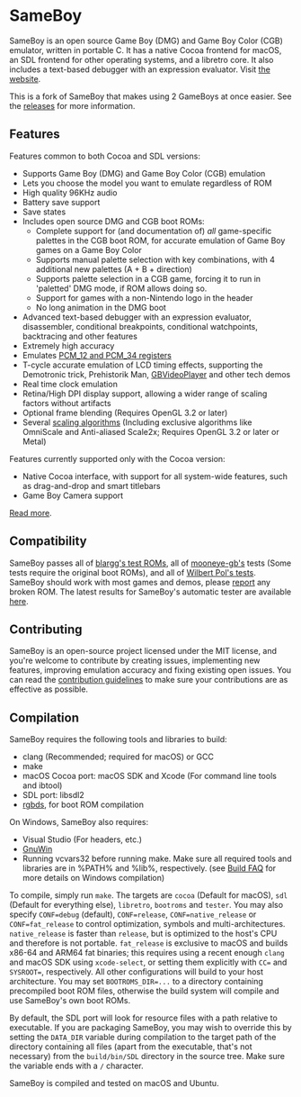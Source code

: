 # SameBoy

SameBoy is an open source Game Boy (DMG) and Game Boy Color (CGB) emulator, written in portable C. It has a native Cocoa frontend for macOS, an SDL frontend for other operating systems, and a libretro core. It also includes a text-based debugger with an expression evaluator. Visit [the website](https://sameboy.github.io/).

This is a fork of SameBoy that makes using 2 GameBoys at once easier.
See the [releases](https://github.com/rbong/SameBoy/releases) for more information.

## Features
Features common to both Cocoa and SDL versions:
 * Supports Game Boy (DMG) and Game Boy Color (CGB) emulation
 * Lets you choose the model you want to emulate regardless of ROM
 * High quality 96KHz audio
 * Battery save support
 * Save states
 * Includes open source DMG and CGB boot ROMs:
   * Complete support for (and documentation of) *all* game-specific palettes in the CGB boot ROM, for accurate emulation of Game Boy games on a Game Boy Color
   * Supports manual palette selection with key combinations, with 4 additional new palettes (A + B + direction)
   * Supports palette selection in a CGB game, forcing it to run in 'paletted' DMG mode, if ROM allows doing so.
   * Support for games with a non-Nintendo logo in the header
   * No long animation in the DMG boot
 * Advanced text-based debugger with an expression evaluator, disassembler, conditional breakpoints, conditional watchpoints, backtracing and other features
 * Extremely high accuracy
 * Emulates [PCM_12 and PCM_34 registers](https://github.com/LIJI32/GBVisualizer)
 * T-cycle accurate emulation of LCD timing effects, supporting the Demotronic trick, Prehistorik Man, [GBVideoPlayer](https://github.com/LIJI32/GBVideoPlayer) and other tech demos
 * Real time clock emulation
 * Retina/High DPI display support, allowing a wider range of scaling factors without artifacts
 * Optional frame blending (Requires OpenGL 3.2 or later)
 * Several [scaling algorithms](https://sameboy.github.io/scaling/) (Including exclusive algorithms like OmniScale and Anti-aliased Scale2x; Requires OpenGL 3.2 or later or Metal)

Features currently supported only with the Cocoa version:
 * Native Cocoa interface, with support for all system-wide features, such as drag-and-drop and smart titlebars
 * Game Boy Camera support
 
[Read more](https://sameboy.github.io/features/).

## Compatibility
SameBoy passes all of [blargg's test ROMs](http://gbdev.gg8.se/wiki/articles/Test_ROMs#Blargg.27s_tests), all of [mooneye-gb's](https://github.com/Gekkio/mooneye-gb) tests (Some tests require the original boot ROMs), and all of [Wilbert Pol's tests](https://github.com/wilbertpol/mooneye-gb/tree/master/tests/acceptance). SameBoy should work with most games and demos, please [report](https://github.com/LIJI32/SameBoy/issues/new) any broken ROM. The latest results for SameBoy's automatic tester are available [here](https://sameboy.github.io/automation/).

## Contributing
SameBoy is an open-source project licensed under the MIT license, and you're welcome to contribute by creating issues, implementing new features, improving emulation accuracy and fixing existing open issues. You can read the [contribution guidelines](CONTRIBUTING.md) to make sure your contributions are as effective as possible.

## Compilation
SameBoy requires the following tools and libraries to build:
 * clang (Recommended; required for macOS) or GCC
 * make
 * macOS Cocoa port: macOS SDK and Xcode (For command line tools and ibtool)
 * SDL port: libsdl2
 * [rgbds](https://github.com/gbdev/rgbds/releases/), for boot ROM compilation

On Windows, SameBoy also requires:
 * Visual Studio (For headers, etc.)
 * [GnuWin](http://gnuwin32.sourceforge.net/)
 * Running vcvars32 before running make. Make sure all required tools and libraries are in %PATH% and %lib%, respectively. (see [Build FAQ](https://github.com/LIJI32/SameBoy/blob/master/build-faq.md) for more details on Windows compilation)

To compile, simply run `make`. The targets are `cocoa` (Default for macOS), `sdl` (Default for everything else), `libretro`, `bootroms` and `tester`. You may also specify `CONF=debug` (default), `CONF=release`, `CONF=native_release` or `CONF=fat_release`  to control optimization, symbols and multi-architectures. `native_release` is faster than `release`, but is optimized to the host's CPU and therefore is not portable. `fat_release` is exclusive to macOS and builds x86-64 and ARM64 fat binaries; this requires using a recent enough `clang` and macOS SDK using `xcode-select`, or setting them explicitly with `CC=` and `SYSROOT=`, respectively. All other configurations will build to your host architecture. You may set `BOOTROMS_DIR=...` to a directory containing precompiled boot ROM files, otherwise the build system will compile and use SameBoy's own boot ROMs.

By default, the SDL port will look for resource files with a path relative to executable. If you are packaging SameBoy, you may wish to override this by setting the `DATA_DIR` variable during compilation to the target path of the directory containing all files (apart from the executable, that's not necessary) from the `build/bin/SDL` directory in the source tree. Make sure the variable ends with a `/` character.

SameBoy is compiled and tested on macOS and Ubuntu.
